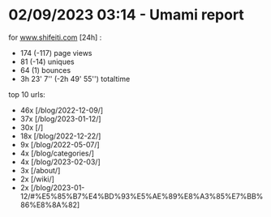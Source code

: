 # 02/09/2023 03:14 - Umami report
for www.shifeiti.com [24h] :

 - 174 (-117) page views
 - 81 (-14) uniques
 - 64 (1) bounces
 - 3h 23' 7'' (-2h 49' 55'') totaltime


top 10 urls:
 - 46x [/blog/2022-12-09/]
 - 37x [/blog/2023-01-12/]
 - 30x [/]
 - 18x [/blog/2022-12-22/]
 - 9x [/blog/2022-05-07/]
 - 4x [/blog/categories/]
 - 4x [/blog/2023-02-03/]
 - 3x [/about/]
 - 2x [/wiki/]
 - 2x [/blog/2023-01-12/#%E5%85%B7%E4%BD%93%E5%AE%89%E8%A3%85%E7%BB%86%E8%8A%82]


